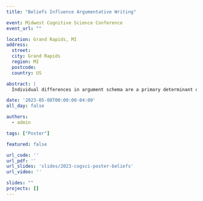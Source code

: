 ```yaml
---
title: "Beliefs Influence Argumentative Writing"

event: Midwest Cognitive Science Conference
event_url: ""

location: Grand Rapids, MI
address:
  street: 
  city: Grand Rapids
  region: MI
  postcode: 
  country: US

abstract: |
  Individual differences in argument schema are a primary determinant of which basic components of argumentation are included in written arguments, but there has been little investigation into other factors at play. The present experiment investigated the influence of beliefs on the generation of written argument. Believers and disbelievers in gun control effectiveness read a one-sided text that was either consistent or inconsistent with their beliefs, then wrote a 250-word argumentative essay explaining their beliefs. Essays were coded for the presence or absence of a claim, number of reasons supporting the claim, and the presence or absence of a claim, counterargument, text content, policy claim, statement about belief change, and evaluative statement about the text. Supplementary subjects rated essays for position on the issue, consideration of both sides, type of support for claim, emotionality, and clarity. Belief-consistent subjects wrote essays that were one-sided but contained higher quality arguments than belief-inconsistent subjects’ essays. Additionally, several of these essay characteristics differed depending on the degree of belief change in response to reading the text. This study provides evidence that beliefs influence the inclusion of certain basic elements of argumentation in argumentative essays, and that the inclusion of these elements changes dynamically as beliefs change.

date: '2023-05-08T00:00:00-04:00'
all_day: false

authors:
  - admin

tags: ["Poster"]

featured: false

url_code: ''
url_pdf: ''
url_slides: 'slides/2023-cogsci-poster-beliefs'
url_video: ''

slides: ""
projects: []
---
```


